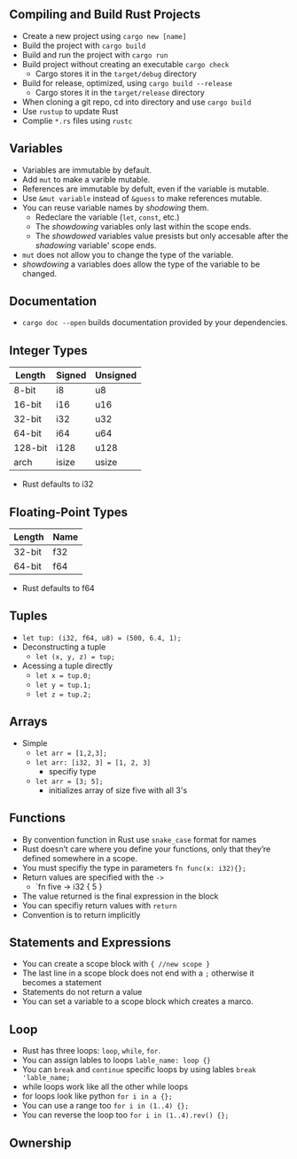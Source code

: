 ## Compiling and Build Rust Projects

- Create a new project using `cargo new [name]`
- Build the project with `cargo build`
- Build and run the project with `cargo run`
- Build project without creating an executable `cargo check`
    - Cargo stores it in the `target/debug` directory
- Build for release, optimized, using `cargo build --release`
    - Cargo stores it in the `target/release` directory
- When cloning a git repo, cd into directory and use `cargo build`
- Use `rustup` to update Rust
- Complie `*.rs` files using `rustc`

## Variables

- Variables are immutable by default.
- Add `mut` to make a varible mutable.
- References are immutable by defult, even if the variable is mutable.
- Use `&mut variable` instead of `&guess` to make references mutable.
- You can reuse variable names by *shodowing* them.
    - Redeclare the variable (`let`, `const`, etc.)
    - The *showdowing* variables only last within the scope ends.
    - The *showdowed* variables value presists but only accesable after the *shadowing* variable' scope ends.
- `mut` does not allow you to change the type of the variable.
- *showdowing* a variables does allow the type of the variable to be changed.

## Documentation
- `cargo doc --open` builds documentation provided by your dependencies.

## Integer Types
| Length  | Signed | Unsigned |
|---------|--------|----------|
| 8-bit   | i8     | u8       |
| 16-bit  | i16    | u16      |
| 32-bit  | i32    | u32      |
| 64-bit  | i64    | u64      |
| 128-bit | i128   | u128     |
| arch    | isize  | usize    |

- Rust defaults to i32

## Floating-Point Types
| Length | Name |
|--------|------|
| 32-bit | f32  |
| 64-bit | f64  |

- Rust defaults to f64

## Tuples
- `let tup: (i32, f64, u8) = (500, 6.4, 1);`
- Deconstructing a tuple
    - `let (x, y, z) = tup;`
- Acessing a tuple directly
    - `let x = tup.0;`
    - `let y = tup.1;`
    - `let z = tup.2;`

## Arrays
- Simple
    - `let arr = [1,2,3];`
    - `let arr: [i32, 3] = [1, 2, 3]`
        - specifiy type
    - `let arr = [3; 5];`
        - initializes array of size five with all 3's

## Functions
- By convention function in Rust use `snake_case` format for names
- Rust doesn’t care where you define your functions, only that they’re defined somewhere in a scope.
- You must specifiy the type in parameters `fn func(x: i32){};`
- Return values are specified with the `->`
    - `fn five -> i32 { 5 }
- The value returned is the final expression in the block
- You can specifiy return values with `return`
- Convention is to return implicitly

## Statements and Expressions
- You can create a scope block with `{ //new scope }`
- The last line in a scope block does not end with a `;` otherwise it becomes a statement
- Statements do not return a value
- You can set a variable to a scope block which creates a marco.

## Loop
- Rust has three loops: `loop`, `while`, `for`.
- You can assign lables to loops `lable_name: loop {}`
- You can `break` and `continue` specific loops by using lables `break 'lable_name;`
- while loops work like all the other while loops
- for loops look like python `for i in a {};`
- You can use a range  too `for i in (1..4) {};`
- You can reverse the loop too `for i in (1..4).rev() {};`

## Ownership





































